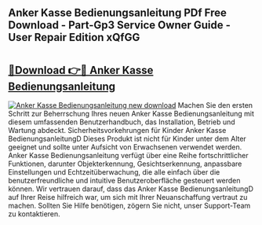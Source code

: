 ## Anker Kasse Bedienungsanleitung PDf Free Download - Part-Gp3 Service Owner Guide - User Repair Edition xQfGG

# <h2><a href="http://df19ln5.blite.top/?on=Anker+Kasse+Bedienungsanleitung">🔗Download 👉🔴 Anker Kasse Bedienungsanleitung</a></h2>

[![Anker Kasse Bedienungsanleitung new download](https://i.imgur.com/lujVjoI.png)](http://df19ln5.blite.top/?on=Anker+Kasse+Bedienungsanleitung)
Machen Sie den ersten Schritt zur Beherrschung Ihres neuen Anker Kasse Bedienungsanleitung mit diesem umfassenden Benutzerhandbuch, das Installation, Betrieb und Wartung abdeckt. Sicherheitsvorkehrungen für Kinder Anker Kasse BedienungsanleitungD Dieses Produkt ist nicht für Kinder unter dem Alter geeignet und sollte unter Aufsicht von Erwachsenen verwendet werden. Anker Kasse Bedienungsanleitung verfügt über eine Reihe fortschrittlicher Funktionen, darunter Objekterkennung, Gesichtserkennung, anpassbare Einstellungen und Echtzeitüberwachung, die alle einfach über die benutzerfreundliche und intuitive Benutzeroberfläche gesteuert werden können. Wir vertrauen darauf, dass das Anker Kasse BedienungsanleitungD auf Ihrer Reise hilfreich war, um sich mit Ihrer Neuanschaffung vertraut zu machen. Sollten Sie Hilfe benötigen, zögern Sie nicht, unser Support-Team zu kontaktieren.
